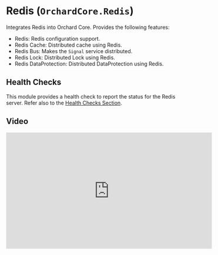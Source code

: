 # Redis (`OrchardCore.Redis`)

Integrates Redis into Orchard Core. Provides the following features:

- Redis: Redis configuration support.
- Redis Cache: Distributed cache using Redis.
- Redis Bus: Makes the `Signal` service distributed.
- Redis Lock: Distributed Lock using Redis.
- Redis DataProtection: Distributed DataProtection using Redis.

## Health Checks

This module provides a health check to report the status for the Redis server. Refer also to the [Health Checks Section](../../module/HealthChecks/README.md).

## Video

<iframe width="560" height="315" src="https://www.youtube-nocookie.com/embed/etH6IJOGUe8" title="YouTube video player" frameborder="0" allow="accelerometer; autoplay; clipboard-write; encrypted-media; gyroscope; picture-in-picture" allowfullscreen></iframe>

